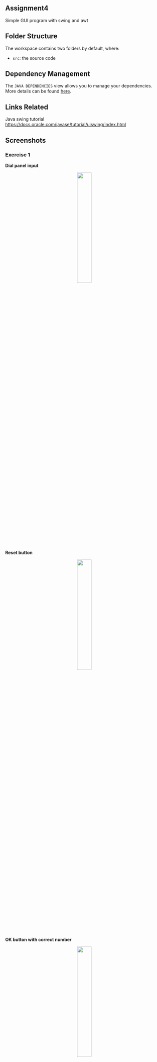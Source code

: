 
## Assignment4

Simple GUI program with swing and awt

## Folder Structure

The workspace contains two folders by default, where:

- `src`: the source code

## Dependency Management

The `JAVA DEPENDENCIES` view allows you to manage your dependencies. More details can be found [here](https://github.com/microsoft/vscode-java-pack/blob/master/release-notes/v0.9.0.md#work-with-jar-files-directly).


## Links Related
Java swing tutorial  https://docs.oracle.com/javase/tutorial/uiswing/index.html

## Screenshots
### Exercise 1
**Dial panel input**
<div align=center><img src="http://15.222.11.163/wp-content/uploads/2020/07/20200723_0006212020723010235.gif" width="30%" height="30%"></div>  
</br>  

**Reset button**
<div align=center><img src="http://15.222.11.163/wp-content/uploads/2020/07/20200723_0006212020723012146.gif" width="30%" height="30%"></div>  
</br>  

**OK button with correct number**
<div align=center><img src="http://15.222.11.163/wp-content/uploads/2020/07/20200723_0006212020723013529.gif" width="30%" height="30%"></div>  
</br>

**OK button with incorrect number**
<div align=center><img src="http://15.222.11.163/wp-content/uploads/2020/07/20200723_00062120207230143910.gif" width="30%" height="30%"></div>  
</br>  

**Bis button when there's no valid call before**
<div align=center><img src="http://15.222.11.163/wp-content/uploads/2020/07/20200723_0006212020723013278.gif" width="30%" height="30%"></div>  
</br>  

**Bis button when there's valid call before**
<div align=center><img src="http://15.222.11.163/wp-content/uploads/2020/07/20200723_00062120207230162711.gif" width="30%" height="30%"></div>  
</br>

**Valid input with keyboard**
<div align=center><img src="http://15.222.11.163/wp-content/uploads/2020/07/20200723_0006212020723019612.gif" width="30%" height="30%"></div>  
</br>

**Invalid input with keyboard is not allowed**
<div align=center><img src="http://15.222.11.163/wp-content/uploads/2020/07/20200723_00062120207230195013.gif" width="30%" height="30%"></div>  
</br>



